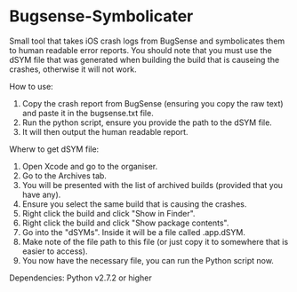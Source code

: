 Bugsense-Symbolicater
=====================

Small tool that takes iOS crash logs from BugSense and symbolicates them to human readable error reports.
You should note that you must use the dSYM file that was generated when building the build that is causeing the crashes, otherwise it will not work.

How to use:
1. Copy the crash report from BugSense (ensuring you copy the raw text) and paste it in the bugsense.txt file.
2. Run the python script, ensure you provide the path to the dSYM file.
3. It will then output the human readable report.

Wherw to get dSYM file:
1. Open Xcode and go to the organiser.
2. Go to the Archives tab.
3. You will be presented with the list of archived builds (provided that you have any).
4. Ensure you select the same build that is causing the crashes.
5. Right click the build and click "Show in Finder".
6. Right click the build and click "Show package contents".
7. Go into the "dSYMs". Inside it will be a file called <AppName>.app.dSYM.
8. Make note of the file path to this file (or just copy it to somewhere that is easier to access).
9. You now have the necessary file, you can run the Python script now.

Dependencies:
	Python v2.7.2 or higher